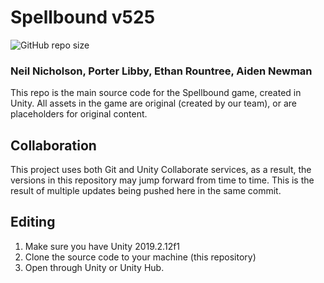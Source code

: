 # Spellbound v525
![GitHub repo size](https://img.shields.io/github/repo-size/spellbound-game/spellbound)
### Neil Nicholson, Porter Libby, Ethan Rountree, Aiden Newman
This repo is the main source code for the Spellbound game, created in Unity. All assets in the game are original (created by our team), or are placeholders for original content. 

## Collaboration
This project uses both Git and Unity Collaborate services, as a result, the versions in this repository may jump forward from time to time. This is the result of multiple updates being pushed here in the same commit.

## Editing
1. Make sure you have Unity 2019.2.12f1
2. Clone the source code to your machine (this repository)
3. Open through Unity or Unity Hub.
